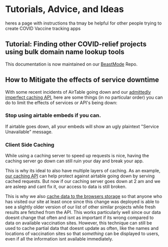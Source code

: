 ---
---
# Tutorials, Advice, and Ideas

heres a page with instructions tha tmay be helpful for other people trying to create COVID Vaccine tracking apps


## Tutorial: Finding other COVID-relief projects using bulk domain name lookup tools

This documentation is now maintained on our [BeastMode](https://github.com/VacFind/BeastMode) Repo.

## How to Mitigate the effects of service downtime

With some recent incidents of AirTable going down and our [admittedly imperfect caching API](./Database/api), here are some things (in no particular order) you can do to limit the effects of services or API's being down:

### Stop using airtable embeds if you can.
If airtable goes down, all your embeds will show an ugly plaintext "Service Unavailable" message.

### Client Side Caching
While using a caching server to speed up requests is nice, having the caching server go down can still ruin your day and break your app. 

This is why its ideal to also have multiple layers of caching. As an example, [our caching API](./Database/api#varnish) can help protect against airtable going down by serving cached requests. But now if our caching server goes down at 2 am and we are asleep and cant fix it, our access to data is still broken.

This is why we also [cache data to the browsers storage](https://github.com/VacFind/VacFind-site/commit/ada7fafc42e595e3087fcfddf0c7c6cf61d1df3c) so that anyone who has visited our site at least once since this change was deployed is able to see a slightly older version of our list of other similar projects while fresh results are fetched from the API. This works particularly well since our data doesnt change that often and isnt as important if its wrong compared to data on available vaccination sites. However, this technique can still be used to cache partial data that doesnt update as often, like the names and locations of vaccination sites so that *something* can be displayed to users, even if all the information isnt available immediately.


